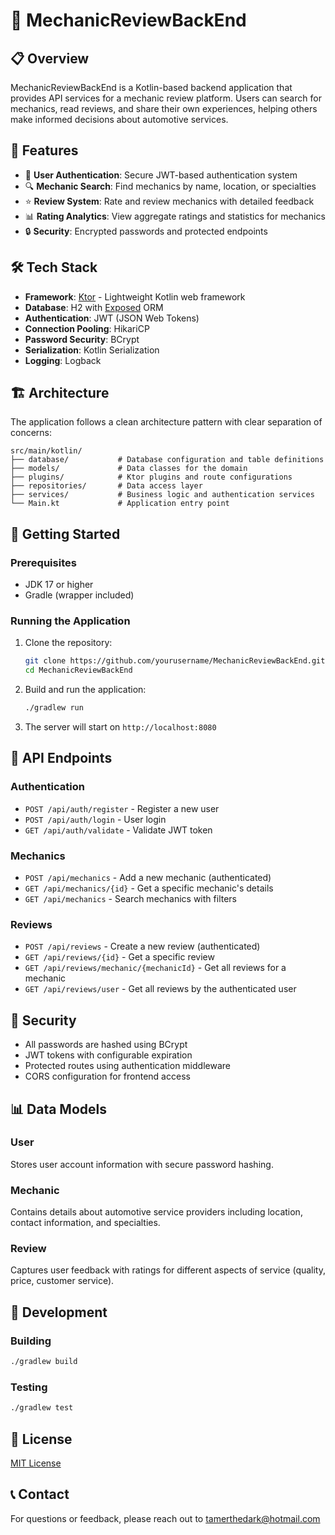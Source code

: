 # 🔧 MechanicReviewBackEnd

## 📋 Overview

MechanicReviewBackEnd is a Kotlin-based backend application that provides API services for a mechanic review platform. Users can search for mechanics, read reviews, and share their own experiences, helping others make informed decisions about automotive services.

## 🌟 Features

- 👤 **User Authentication**: Secure JWT-based authentication system
- 🔍 **Mechanic Search**: Find mechanics by name, location, or specialties
- ⭐ **Review System**: Rate and review mechanics with detailed feedback
- 📊 **Rating Analytics**: View aggregate ratings and statistics for mechanics
- 🔒 **Security**: Encrypted passwords and protected endpoints

## 🛠️ Tech Stack

- **Framework**: [Ktor](https://ktor.io/) - Lightweight Kotlin web framework
- **Database**: H2 with [Exposed](https://github.com/JetBrains/Exposed) ORM
- **Authentication**: JWT (JSON Web Tokens)
- **Connection Pooling**: HikariCP
- **Password Security**: BCrypt
- **Serialization**: Kotlin Serialization
- **Logging**: Logback

## 🏗️ Architecture

The application follows a clean architecture pattern with clear separation of concerns:

```
src/main/kotlin/
├── database/           # Database configuration and table definitions
├── models/             # Data classes for the domain
├── plugins/            # Ktor plugins and route configurations
├── repositories/       # Data access layer
├── services/           # Business logic and authentication services
└── Main.kt             # Application entry point
```

## 🚀 Getting Started

### Prerequisites

- JDK 17 or higher
- Gradle (wrapper included)

### Running the Application

1. Clone the repository:
   ```bash
   git clone https://github.com/yourusername/MechanicReviewBackEnd.git
   cd MechanicReviewBackEnd
   ```

2. Build and run the application:
   ```bash
   ./gradlew run
   ```

3. The server will start on `http://localhost:8080`

## 📡 API Endpoints

### Authentication

- `POST /api/auth/register` - Register a new user
- `POST /api/auth/login` - User login
- `GET /api/auth/validate` - Validate JWT token

### Mechanics

- `POST /api/mechanics` - Add a new mechanic (authenticated)
- `GET /api/mechanics/{id}` - Get a specific mechanic's details
- `GET /api/mechanics` - Search mechanics with filters

### Reviews

- `POST /api/reviews` - Create a new review (authenticated)
- `GET /api/reviews/{id}` - Get a specific review
- `GET /api/reviews/mechanic/{mechanicId}` - Get all reviews for a mechanic
- `GET /api/reviews/user` - Get all reviews by the authenticated user

## 🔐 Security

- All passwords are hashed using BCrypt
- JWT tokens with configurable expiration
- Protected routes using authentication middleware
- CORS configuration for frontend access

## 📊 Data Models

### User
Stores user account information with secure password hashing.

### Mechanic
Contains details about automotive service providers including location, contact information, and specialties.

### Review
Captures user feedback with ratings for different aspects of service (quality, price, customer service).

## 🚧 Development

### Building

```bash
./gradlew build
```

### Testing

```bash
./gradlew test
```

## 📝 License

[MIT License](LICENSE)

## 📞 Contact

For questions or feedback, please reach out to [tamerthedark@hotmail.com](mailto:tamerthedark@hotmail.com)
